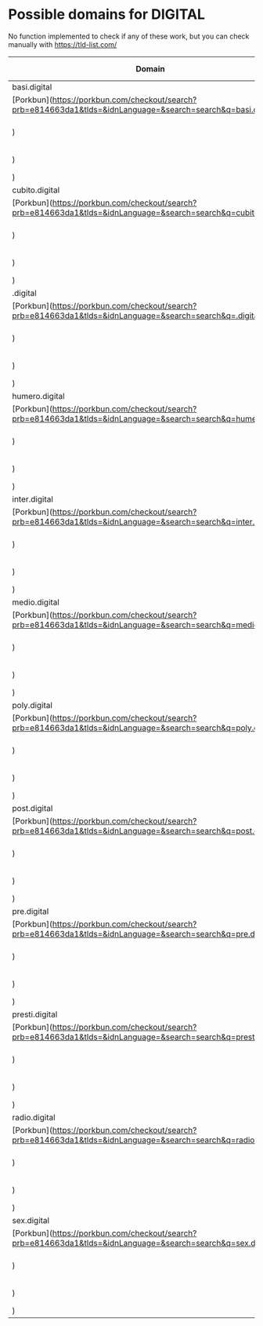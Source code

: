 # Possible domains for DIGITAL

No function implemented to check if any of these work, but you can check manually with https://tld-list.com/

| Domain | Porkbun | NameCheap | Google Domains |
|---|---|---|---|
| basi.digital | [Porkbun](https://porkbun.com/checkout/search?prb=e814663da1&tlds=&idnLanguage=&search=search&q=basi.digital) | [Namecheap](https://www.namecheap.com/domains/registration/results/?domain=basi.digital) | [Google](https://domains.google.com/registrar/search?searchTerm=basi.digital) |
| cubito.digital | [Porkbun](https://porkbun.com/checkout/search?prb=e814663da1&tlds=&idnLanguage=&search=search&q=cubito.digital) | [Namecheap](https://www.namecheap.com/domains/registration/results/?domain=cubito.digital) | [Google](https://domains.google.com/registrar/search?searchTerm=cubito.digital) |
| .digital | [Porkbun](https://porkbun.com/checkout/search?prb=e814663da1&tlds=&idnLanguage=&search=search&q=.digital) | [Namecheap](https://www.namecheap.com/domains/registration/results/?domain=.digital) | [Google](https://domains.google.com/registrar/search?searchTerm=.digital) |
| humero.digital | [Porkbun](https://porkbun.com/checkout/search?prb=e814663da1&tlds=&idnLanguage=&search=search&q=humero.digital) | [Namecheap](https://www.namecheap.com/domains/registration/results/?domain=humero.digital) | [Google](https://domains.google.com/registrar/search?searchTerm=humero.digital) |
| inter.digital | [Porkbun](https://porkbun.com/checkout/search?prb=e814663da1&tlds=&idnLanguage=&search=search&q=inter.digital) | [Namecheap](https://www.namecheap.com/domains/registration/results/?domain=inter.digital) | [Google](https://domains.google.com/registrar/search?searchTerm=inter.digital) |
| medio.digital | [Porkbun](https://porkbun.com/checkout/search?prb=e814663da1&tlds=&idnLanguage=&search=search&q=medio.digital) | [Namecheap](https://www.namecheap.com/domains/registration/results/?domain=medio.digital) | [Google](https://domains.google.com/registrar/search?searchTerm=medio.digital) |
| poly.digital | [Porkbun](https://porkbun.com/checkout/search?prb=e814663da1&tlds=&idnLanguage=&search=search&q=poly.digital) | [Namecheap](https://www.namecheap.com/domains/registration/results/?domain=poly.digital) | [Google](https://domains.google.com/registrar/search?searchTerm=poly.digital) |
| post.digital | [Porkbun](https://porkbun.com/checkout/search?prb=e814663da1&tlds=&idnLanguage=&search=search&q=post.digital) | [Namecheap](https://www.namecheap.com/domains/registration/results/?domain=post.digital) | [Google](https://domains.google.com/registrar/search?searchTerm=post.digital) |
| pre.digital | [Porkbun](https://porkbun.com/checkout/search?prb=e814663da1&tlds=&idnLanguage=&search=search&q=pre.digital) | [Namecheap](https://www.namecheap.com/domains/registration/results/?domain=pre.digital) | [Google](https://domains.google.com/registrar/search?searchTerm=pre.digital) |
| presti.digital | [Porkbun](https://porkbun.com/checkout/search?prb=e814663da1&tlds=&idnLanguage=&search=search&q=presti.digital) | [Namecheap](https://www.namecheap.com/domains/registration/results/?domain=presti.digital) | [Google](https://domains.google.com/registrar/search?searchTerm=presti.digital) |
| radio.digital | [Porkbun](https://porkbun.com/checkout/search?prb=e814663da1&tlds=&idnLanguage=&search=search&q=radio.digital) | [Namecheap](https://www.namecheap.com/domains/registration/results/?domain=radio.digital) | [Google](https://domains.google.com/registrar/search?searchTerm=radio.digital) |
| sex.digital | [Porkbun](https://porkbun.com/checkout/search?prb=e814663da1&tlds=&idnLanguage=&search=search&q=sex.digital) | [Namecheap](https://www.namecheap.com/domains/registration/results/?domain=sex.digital) | [Google](https://domains.google.com/registrar/search?searchTerm=sex.digital) |
